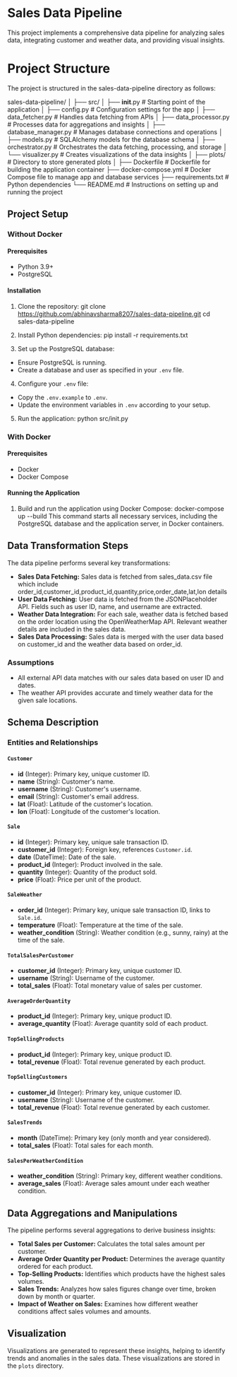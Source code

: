 # Sales Data Pipeline

This project implements a comprehensive data pipeline for analyzing sales data, integrating customer and weather data, and providing visual insights.

# Project Structure
The project is structured in the sales-data-pipeline directory as follows:

sales-data-pipeline/
│
├── src/
│   ├── __init__.py              # Starting point of the application
│   ├── config.py                # Configuration settings for the app
│   ├── data_fetcher.py          # Handles data fetching from APIs
│   ├── data_processor.py        # Processes data for aggregations and insights
│   ├── database_manager.py      # Manages database connections and operations
│   ├── models.py                # SQLAlchemy models for the database schema
│   ├── orchestrator.py          # Orchestrates the data fetching, processing, and storage
│   └── visualizer.py            # Creates visualizations of the data insights
│
├── plots/                       # Directory to store generated plots
│
├── Dockerfile                   # Dockerfile for building the application container
├── docker-compose.yml           # Docker Compose file to manage app and database services
├── requirements.txt             # Python dependencies
└── README.md                    # Instructions on setting up and running the project

## Project Setup

### Without Docker

#### Prerequisites
- Python 3.9+
- PostgreSQL

#### Installation
1. Clone the repository:
   git clone https://github.com/abhinavsharma8207/sales-data-pipeline.git
   cd sales-data-pipeline

2. Install Python dependencies:
   pip install -r requirements.txt

3. Set up the PostgreSQL database:
- Ensure PostgreSQL is running.
- Create a database and user as specified in your `.env` file.

4. Configure your `.env` file:
- Copy the `.env.example` to `.env`.
- Update the environment variables in `.env` according to your setup.

5. Run the application:
   python src/init.py

### With Docker

#### Prerequisites
- Docker
- Docker Compose

#### Running the Application
1. Build and run the application using Docker Compose:
   docker-compose up --build
This command starts all necessary services, including the PostgreSQL database and the application server, in Docker containers.

## Data Transformation Steps
The data pipeline performs several key transformations:
- **Sales Data Fetching:**  Sales data is fetched from sales_data.csv file which include order_id,customer_id,product_id,quantity,price,order_date,lat,lon details 
- **User Data Fetching:** User data is fetched from the JSONPlaceholder API. Fields such as user ID, name, and username are extracted.
- **Weather Data Integration:** For each sale, weather data is fetched based on the order location using the OpenWeatherMap API. Relevant weather details are included in the sales data.
- **Sales Data Processing:** Sales data is merged with the user data based on customer_id and the weather data based on order_id.

### Assumptions
- All external API data matches with our sales data based on user ID and dates.
- The weather API provides accurate and timely weather data for the given sale locations.

## Schema Description
### Entities and Relationships

#### `Customer`
- **id** (Integer): Primary key, unique customer ID.
- **name** (String): Customer's name.
- **username** (String): Customer's username.
- **email** (String): Customer's email address.
- **lat** (Float): Latitude of the customer's location.
- **lon** (Float): Longitude of the customer's location.

#### `Sale`
- **id** (Integer): Primary key, unique sale transaction ID.
- **customer_id** (Integer): Foreign key, references `Customer.id`.
- **date** (DateTime): Date of the sale.
- **product_id** (Integer): Product involved in the sale.
- **quantity** (Integer): Quantity of the product sold.
- **price** (Float): Price per unit of the product.

#### `SaleWeather`
- **order_id** (Integer): Primary key, unique sale transaction ID, links to `Sale.id`.
- **temperature** (Float): Temperature at the time of the sale.
- **weather_condition** (String): Weather condition (e.g., sunny, rainy) at the time of the sale.

#### `TotalSalesPerCustomer`
- **customer_id** (Integer): Primary key, unique customer ID.
- **username** (String): Username of the customer.
- **total_sales** (Float): Total monetary value of sales per customer.

#### `AverageOrderQuantity`
- **product_id** (Integer): Primary key, unique product ID.
- **average_quantity** (Float): Average quantity sold of each product.

#### `TopSellingProducts`
- **product_id** (Integer): Primary key, unique product ID.
- **total_revenue** (Float): Total revenue generated by each product.

#### `TopSellingCustomers`
- **customer_id** (Integer): Primary key, unique customer ID.
- **username** (String): Username of the customer.
- **total_revenue** (Float): Total revenue generated by each customer.

#### `SalesTrends`
- **month** (DateTime): Primary key (only month and year considered).
- **total_sales** (Float): Total sales for each month.

#### `SalesPerWeatherCondition`
- **weather_condition** (String): Primary key, different weather conditions.
- **average_sales** (Float): Average sales amount under each weather condition.


## Data Aggregations and Manipulations
The pipeline performs several aggregations to derive business insights:
- **Total Sales per Customer:** Calculates the total sales amount per customer.
- **Average Order Quantity per Product:** Determines the average quantity ordered for each product.
- **Top-Selling Products:** Identifies which products have the highest sales volumes.
- **Sales Trends:** Analyzes how sales figures change over time, broken down by month or quarter.
- **Impact of Weather on Sales:** Examines how different weather conditions affect sales volumes and amounts.

## Visualization
Visualizations are generated to represent these insights, helping to identify trends and anomalies in the sales data. These visualizations are stored in the `plots` directory.

